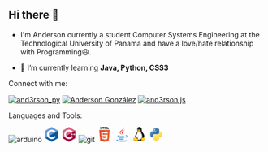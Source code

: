 ## Hi there 👋

- I'm Anderson currently a student Computer Systems Engineering at the Technological University of Panama and have a love/hate relationship with Programming😃.

- 🌱 I’m currently learning **Java, Python, CSS3**

Connect with me:

<p><a href="https://twitter.com/and3rson_py" target="blank"><img align="center" src="https://raw.githubusercontent.com/rahuldkjain/github-profile-readme-generator/master/src/images/icons/Social/twitter.svg" alt="and3rson_py" height="30" width="40" /></a>
<a href="https://linkedin.com/in/https://www.linkedin.com/in/anderson-gonz%c3%a1lez-39844523b/" target="blank"><img align="center" src="https://raw.githubusercontent.com/rahuldkjain/github-profile-readme-generator/master/src/images/icons/Social/linked-in-alt.svg" alt="Anderson González" height="30" width="40" /></a>
<a href="https://www.instagram.com/and3rson.js/" target="blank"><img align="center" src="https://raw.githubusercontent.com/rahuldkjain/github-profile-readme-generator/master/src/images/icons/Social/instagram.svg" alt="and3rson.js" height="30" width="40" /></a>
</p>

Languages and Tools:
<p>
<img src="https://cdn.worldvectorlogo.com/logos/arduino-1.svg" alt="arduino" width="30" height="30"/>
<img src="https://raw.githubusercontent.com/devicons/devicon/master/icons/c/c-original.svg" alt="c" width="30" height="30"/> 
<img src="https://raw.githubusercontent.com/devicons/devicon/master/icons/cplusplus/cplusplus-original.svg" alt="cplusplus" width="30" height="30"/>  
<img src="https://www.vectorlogo.zone/logos/git-scm/git-scm-icon.svg" alt="git" width="30" height="30"/> 
<img src="https://raw.githubusercontent.com/devicons/devicon/master/icons/html5/html5-original-wordmark.svg" alt="html5" width="30" height="30"/>
<img src="https://raw.githubusercontent.com/devicons/devicon/master/icons/java/java-original.svg" alt="java" width="30" height="30"/> </a>
<img src="https://raw.githubusercontent.com/devicons/devicon/master/icons/linux/linux-original.svg" alt="linux" width="30" height="30"/>
<img src="https://raw.githubusercontent.com/devicons/devicon/master/icons/python/python-original.svg" alt="python" width="30" height="30"/> 
</p>
